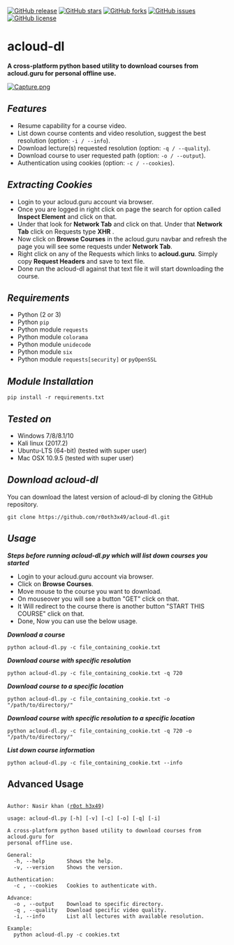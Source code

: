 [![GitHub release](https://img.shields.io/badge/release-v0.1-brightgreen.svg?style=flat-square)](https://github.com/r0oth3x49/acloud-dl/releases/tag/v0.1)
[![GitHub stars](https://img.shields.io/github/stars/r0oth3x49/acloud-dl.svg?style=flat-square)](https://github.com/r0oth3x49/acloud-dl/stargazers)
[![GitHub forks](https://img.shields.io/github/forks/r0oth3x49/acloud-dl.svg?style=flat-square)](https://github.com/r0oth3x49/acloud-dl/network)
[![GitHub issues](https://img.shields.io/github/issues/r0oth3x49/acloud-dl.svg?style=flat-square)](https://github.com/r0oth3x49/acloud-dl/issues)
[![GitHub license](https://img.shields.io/github/license/r0oth3x49/acloud-dl.svg?style=flat-square)](https://github.com/r0oth3x49/acloud-dl/blob/master/LICENSE)

# acloud-dl
**A cross-platform python based utility to download courses from acloud.guru for personal offline use.**

[![Capture.png](https://s26.postimg.cc/h8nxkvydl/Capture.png)](https://postimg.cc/image/nz4eublj9/)

## ***Features***

- Resume capability for a course video.
- List down course contents and video resolution, suggest the best resolution (option: `-i / --info`).
- Download lecture(s) requested resolution (option: `-q / --quality`).
- Download course to user requested path (option: `-o / --output`).
- Authentication using cookies (option: `-c / --cookies`).

## ***Extracting Cookies***

 - Login to your acloud.guru account via browser.
 - Once you are logged in right click on page the search for option called **Inspect Element** and click on that.
 - Under that look for **Network Tab** and click on that. Under that **Network Tab** click on Requests type **XHR** .
 - Now click on **Browse Courses** in the acloud.guru navbar and refresh the page you will see some requests under **Network Tab**.
 - Right click on any of the Requests which links to **acloud.guru**. Simply copy **Request Headers** and save to text file.
 - Done run the acloud-dl against that text file it will start downloading the course.

## ***Requirements***

- Python (2 or 3)
- Python `pip`
- Python module `requests`
- Python module `colorama`
- Python module `unidecode`
- Python module `six`
- Python module `requests[security]` or `pyOpenSSL`

## ***Module Installation***

	pip install -r requirements.txt
	
## ***Tested on***

- Windows 7/8/8.1/10
- Kali linux (2017.2)
- Ubuntu-LTS (64-bit) (tested with super user)
- Mac OSX 10.9.5 (tested with super user)
 
## ***Download acloud-dl***

You can download the latest version of acloud-dl by cloning the GitHub repository.

	git clone https://github.com/r0oth3x49/acloud-dl.git


## ***Usage***

***Steps before running acloud-dl.py which will list down courses you started***
 - Login to your acloud.guru account via browser.
 - Click on **Browse Courses**.
 - Move mouse to the course you want to download.
 - On mouseover you will see a button "GET" click on that.
 - It Will redirect to the course there is another button "START THIS COURSE" click on that.
 - Done, Now you can use the below usage.


***Download a course***

    python acloud-dl.py -c file_containing_cookie.txt
  
***Download course with specific resolution***

    python acloud-dl.py -c file_containing_cookie.txt -q 720
  
***Download course to a specific location***

    python acloud-dl.py -c file_containing_cookie.txt -o "/path/to/directory/"
  
***Download course with specific resolution to a specific location***

    python acloud-dl.py -c file_containing_cookie.txt -q 720 -o "/path/to/directory/"

***List down course information***

    python acloud-dl.py -c file_containing_cookie.txt --info


## **Advanced Usage**

<pre><code>
Author: Nasir khan (<a href="http://r0oth3x49.herokuapp.com/">r0ot h3x49</a>)

usage: acloud-dl.py [-h] [-v] [-c] [-o] [-q] [-i]

A cross-platform python based utility to download courses from acloud.guru for
personal offline use.

General:
  -h, --help       Shows the help.
  -v, --version    Shows the version.

Authentication:
  -c , --cookies   Cookies to authenticate with.

Advance:
  -o , --output    Download to specific directory.
  -q , --quality   Download specific video quality.
  -i, --info       List all lectures with available resolution.

Example:
  python acloud-dl.py -c cookies.txt
</code></pre>
